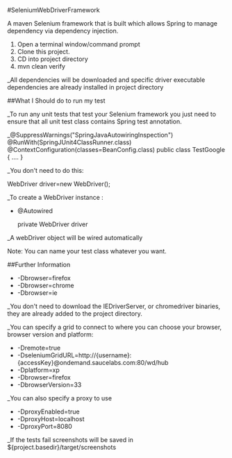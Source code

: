 #SeleniumWebDriverFramework

A maven Selenium framework that is built which allows Spring to manage dependency via dependency injection.

1. Open a terminal window/command prompt
2. Clone this project.
3. CD into project directory
4. mvn clean verify

_All dependencies will be downloaded and specific driver executable dependencies are already installed in project directory

##What I Should do to run my test

_To run any unit tests that test your Selenium framework you just need to ensure that all unit test class contains Spring test annotation.

_@SuppressWarnings("SpringJavaAutowiringInspection")
   @RunWith(SpringJUnit4ClassRunner.class)
   @ContextConfiguration(classes=BeanConfig.class)
   public class TestGoogle {
   ....
   }

_You don't need to do this:
 
   WebDriver driver=new WebDriver();
   
_To create a WebDriver instance : 
- @Autowired

  private WebDriver driver

_A webDriver object will be wired automatically
  
Note: You can name your test class whatever you want.

##Further Information

- -Dbrowser=firefox
- -Dbrowser=chrome
- -Dbrowser=ie

_You don't need to download the IEDriverServer, or chromedriver binaries, they are already added to the project directory.

_You can specify a grid to connect to where you can choose your browser, browser version and platform:

- -Dremote=true 
- -DseleniumGridURL=http://{username}:{accessKey}@ondemand.saucelabs.com:80/wd/hub 
- -Dplatform=xp 
- -Dbrowser=firefox 
- -DbrowserVersion=33

_You can also specify a proxy to use

- -DproxyEnabled=true
- -DproxyHost=localhost
- -DproxyPort=8080

_If the tests fail screenshots will be saved in ${project.basedir}/target/screenshots